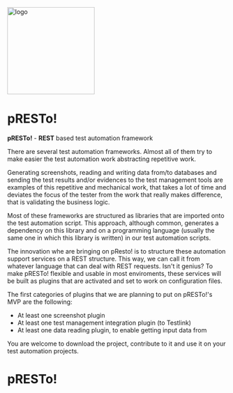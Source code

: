 <img src="https://user-images.githubusercontent.com/19194931/124039227-e5699f80-d9d8-11eb-824e-c7e895f16853.png" alt="logo" width="200"/>

# pRESTo!
<b>pRESTo!</b> - <b>REST</b> based test automation framework

There are several test automation frameworks. Almost all of them try to make easier the test automation work abstracting repetitive work. 

Generating screenshots, reading and writing data from/to databases and sending the test results and/or evidences to the test management tools are examples of this repetitive and mechanical work, that takes a lot of time and deviates the focus of the tester from the work that really makes difference, that is validating the business logic.

Most of these frameworks are structured as libraries that are imported onto the test automation script. This approach, although common, generates a dependency on this library and on a programming language (usually the same one in which this library is written) in our test automation scripts.

The innovation whe are bringing on pResto! is to structure these automation support services on a REST structure. This way, we can call it from whatever language that can deal with REST requests. Isn't it genius?
To make pRESTo! flexible and usable in most enviroments, these services will be built as plugins that are activated and set to work on configuration files. 

The first categories of plugins that we are planning to put on pRESTo!'s MVP are the following:
<ul>
  <li>At least one screenshot plugin</li>
  <li>At least one test management integration plugin (to Testlink)</li>
  <li>At least one data reading plugin, to enable getting input data from </li>
</ul>

You are welcome to download the project, contribute to it and use it on your test automation projects.

# pRESTo!
